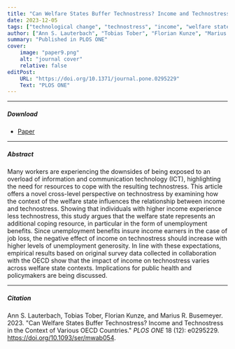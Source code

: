 ```yaml
---
title: "Can Welfare States Buffer Technostress? Income and Technostress in the Context of Various OECD Countries" 
date: 2023-12-05
tags: ["technological change", "technostress", "income", "welfare state contexts"]
author: ["Ann S. Lauterbach", "Tobias Tober", "Florian Kunze", "Marius R. Busemeyer"]
summary: "Published in PLOS ONE"
cover:
    image: "paper9.png"
    alt: "journal cover"
    relative: false
editPost:
    URL: "https://doi.org/10.1371/journal.pone.0295229"
    Text: "PLOS ONE"
---
```


---

##### Download

+ [Paper](paper9.pdf)

---

##### Abstract

Many workers are experiencing the downsides of being exposed to an overload of information and communication technology (ICT), highlighting the need for resources to cope with the resulting technostress. This article offers a novel cross-level perspective on technostress by examining how the context of the welfare state influences the relationship between income and technostress. Showing that individuals with higher income experience less technostress, this study argues that the welfare state represents an additional coping resource, in particular in the form of unemployment benefits. Since unemployment benefits insure income earners in the case of job loss, the negative effect of income on technostress should increase with higher levels of unemployment generosity. In line with these expectations, empirical results based on original survey data collected in collaboration with the OECD show that the impact of income on technostress varies across welfare state contexts. Implications for public health and policymakers are being discussed.

---

##### Citation

Ann S. Lauterbach, Tobias Tober, Florian Kunze, and Marius R. Busemeyer. 2023. "Can Welfare States Buffer Technostress? Income and Technostress in the Context of Various OECD Countries." *PLOS ONE* 18 (12): e0295229. https://doi.org/10.1093/ser/mwab054.
